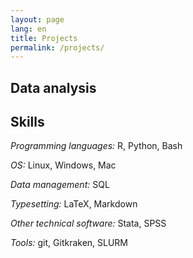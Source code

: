 ```yaml
---
layout: page
lang: en
title: Projects
permalink: /projects/
---
```


## Data analysis



## Skills

*Programming languages:* R, Python, Bash

*OS:* Linux, Windows, Mac

*Data management:* SQL

*Typesetting:* LaTeX, Markdown

*Other technical software:* Stata, SPSS

*Tools:* git, Gitkraken, SLURM
